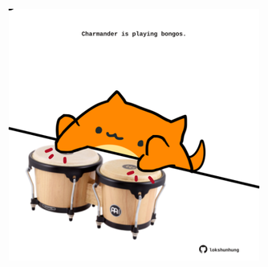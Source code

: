 <!-- built at 25/01/2025, 03:00:38 UTC -->
<p align="center">
  <img width="500" height="500" src="./ReadmeImage.svg">
</p>

